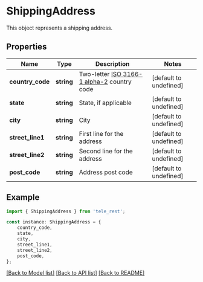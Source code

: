 # ShippingAddress

This object represents a shipping address.

## Properties

Name | Type | Description | Notes
------------ | ------------- | ------------- | -------------
**country_code** | **string** | Two-letter [ISO 3166-1 alpha-2](https://en.wikipedia.org/wiki/ISO_3166-1_alpha-2) country code | [default to undefined]
**state** | **string** | State, if applicable | [default to undefined]
**city** | **string** | City | [default to undefined]
**street_line1** | **string** | First line for the address | [default to undefined]
**street_line2** | **string** | Second line for the address | [default to undefined]
**post_code** | **string** | Address post code | [default to undefined]

## Example

```typescript
import { ShippingAddress } from 'tele_rest';

const instance: ShippingAddress = {
    country_code,
    state,
    city,
    street_line1,
    street_line2,
    post_code,
};
```

[[Back to Model list]](../README.md#documentation-for-models) [[Back to API list]](../README.md#documentation-for-api-endpoints) [[Back to README]](../README.md)
